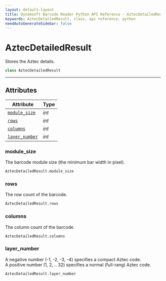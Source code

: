 ```yaml
---
layout: default-layout
title: Dynamsoft Barcode Reader Python API Reference - AztecDetailedResult Class
keywords: AztecDetailedResult, class, api reference, python
needAutoGenerateSidebar: false
---
```



# AztecDetailedResult
Stores the Aztec details.

```python
class AztecDetailedResult
```  

---


## Attributes
  
| Attribute | Type |
|---------- | ----------- | 
| [`module_size`](#module_size) | *int* |
| [`rows`](#rows) | *int* | 
| [`columns`](#columns) | *int* |
| [`layer_number`](#layernumber) | *int* |
  
  
### module_size
The barcode module size (the minimum bar width in pixel).

```python
AztecDetailedResult.module_size
```  
   
### rows
The row count of the barcode.

```python
AztecDetailedResult.rows
```  

### columns
The column count of the barcode.

```python
AztecDetailedResult.columns
```  

### layer_number
A negative number (-1, -2, -3, -4) specifies a compact Aztec code.  
A positive number (1, 2, .. 32) specifies a normal (full-rang) Aztec code.  

```python
AztecDetailedResult.layer_number
```  
